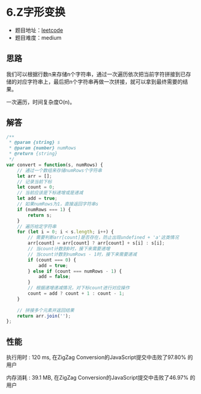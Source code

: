 # 6.Z字形变换

+ 题目地址：[leetcode](https://leetcode-cn.com/problems/zigzag-conversion/)
+ 题目难度：medium

## 思路

我们可以根据行数n来存储n个字符串，通过一次遍历依次把当前字符拼接到已存储的对应字符串上，最后把n个字符串再做一次拼接，就可以拿到最终需要的结果。

一次遍历，时间复杂度O(n)。

## 解答

```js
/**
 * @param {string} s
 * @param {number} numRows
 * @return {string}
 */
var convert = function(s, numRows) {
    // 通过一个数组来存储numRows个字符串
    let arr = [];
    // 记录当前下标
    let count = 0;
    // 当前应该是下标递增或是递减
    let add = true;
    // 如果numRows为1，直接返回字符串s
    if (numRows === 1) {
        return s;
    }
    // 遍历给定字符串
    for (let i = 0; i < s.length; i++) {
        // 需要判断arr[count]是否存在，防止出现undefined + 'a'这类情况
        arr[count] = arr[count] ? arr[count] + s[i] : s[i];
        // 当count计数到0时，接下来需要递增
        // 当count计数到numRows - 1时，接下来需要递减
        if (count === 0) {
            add = true;
        } else if (count === numRows - 1) {
            add = false;
        }
        // 根据递增递减情况，对下标count进行对应操作
        count = add ? count + 1 : count - 1;
    }
    
    // 拼接多个元素并返回结果
    return arr.join('');
};
```

## 性能

执行用时 : 120 ms, 在ZigZag Conversion的JavaScript提交中击败了97.80% 的用户

内存消耗 : 39.1 MB, 在ZigZag Conversion的JavaScript提交中击败了46.97% 的用户